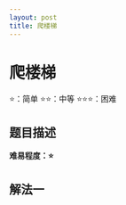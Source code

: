 ```yaml
---
layout: post
title: 爬楼梯
---
```


# 爬楼梯

⭐：简单        ⭐⭐：中等        ⭐⭐⭐：困难

## 题目描述

   






**难易程度：⭐**

## 解法一



